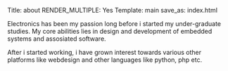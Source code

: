 Title: about
RENDER_MULTIPLE: Yes
Template: main
save_as: index.html


Electronics has been my passion long before i started my under-graduate studies. My core abilities lies in design and development of embedded systems and assosiated software.

After i started working, i have grown interest towards various other platforms like webdesign and other languages like python, php etc.
